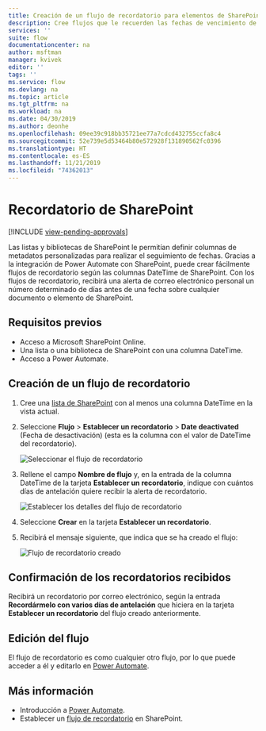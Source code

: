```yaml
---
title: Creación de un flujo de recordatorio para elementos de SharePoint | Microsoft Docs
description: Cree flujos que le recuerden las fechas de vencimiento de los elementos de SharePoint.
services: ''
suite: flow
documentationcenter: na
author: msftman
manager: kvivek
editor: ''
tags: ''
ms.service: flow
ms.devlang: na
ms.topic: article
ms.tgt_pltfrm: na
ms.workload: na
ms.date: 04/30/2019
ms.author: deonhe
ms.openlocfilehash: 09ee39c918bb35721ee77a7cdcd432755ccfa8c4
ms.sourcegitcommit: 52e739e5d53464b80e572928f131890562fc0396
ms.translationtype: HT
ms.contentlocale: es-ES
ms.lasthandoff: 11/21/2019
ms.locfileid: "74362013"
---
```

# <a name="sharepoint-remind-me"></a>Recordatorio de SharePoint
[!INCLUDE [view-pending-approvals](includes/cc-rebrand.md)]

Las listas y bibliotecas de SharePoint le permitían definir columnas de metadatos personalizadas para realizar el seguimiento de fechas. Gracias a la integración de Power Automate con SharePoint, puede crear fácilmente flujos de recordatorio según las columnas DateTime de SharePoint. Con los flujos de recordatorio, recibirá una alerta de correo electrónico personal un número determinado de días antes de una fecha sobre cualquier documento o elemento de SharePoint.

## <a name="prerequisites"></a>Requisitos previos
- Acceso a Microsoft SharePoint Online.
- Una lista o una biblioteca de SharePoint con una columna DateTime.
- Acceso a Power Automate.

## <a name="create-a-reminder-flow"></a>Creación de un flujo de recordatorio

 1. Cree una [lista de SharePoint](https://support.office.com/article/Create-a-list-in-SharePoint-0D397414-D95F-41EB-ADDD-5E6EFF41B083) con al menos una columna DateTime en la vista actual. 
 1. Seleccione **Flujo** > **Establecer un recordatorio** > **Date deactivated** (Fecha de desactivación) (esta es la columna con el valor de DateTime del recordatorio).

     ![Seleccionar el flujo de recordatorio](media/create-sharepoint-reminder-flows/select-reminder-flow.png)

1. Rellene el campo **Nombre de flujo** y, en la entrada de la columna DateTime de la tarjeta **Establecer un recordatorio**, indique con cuántos días de antelación quiere recibir la alerta de recordatorio.

    ![Establecer los detalles del flujo de recordatorio](media/create-sharepoint-reminder-flows/set-reminder-details.png)

1. Seleccione **Crear** en la tarjeta **Establecer un recordatorio**.

1. Recibirá el mensaje siguiente, que indica que se ha creado el flujo:

    ![Flujo de recordatorio creado](media/create-sharepoint-reminder-flows/success.png)
    

## <a name="confirm-reminders-received"></a>Confirmación de los recordatorios recibidos

Recibirá un recordatorio por correo electrónico, según la entrada **Recordármelo con varios días de antelación** que hiciera en la tarjeta **Establecer un recordatorio** del flujo creado anteriormente. 

## <a name="edit-your-flow"></a>Edición del flujo

El flujo de recordatorio es como cualquier otro flujo, por lo que puede acceder a él y editarlo en [Power Automate](https://flow.microsoft.com).

## <a name="learn-more"></a>Más información

- Introducción a [Power Automate](https://flow.microsoft.com).
- Establecer un [flujo de recordatorio](https://support.office.com/article/set-a-reminder-flow-23c0e172-1fc1-4ac8-a9db-cd0b81d634d8) en SharePoint.


